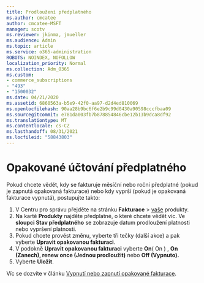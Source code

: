 ```yaml
---
title: Prodloužení předplatného
ms.author: cmcatee
author: cmcatee-MSFT
manager: scotv
ms.reviewer: jkinma, jmueller
ms.audience: Admin
ms.topic: article
ms.service: o365-administration
ROBOTS: NOINDEX, NOFOLLOW
localization_priority: Normal
ms.collection: Adm_O365
ms.custom:
- commerce_subscriptions
- "493"
- "1500032"
ms.date: 04/21/2020
ms.assetid: 6860563a-b5e9-42f0-aa97-d2d4ed810069
ms.openlocfilehash: 90aa28b9bc6f6e2b9c99d0430a90598cccfbaa09
ms.sourcegitcommit: e781da003fb7b878854846cbe12b13b9dca8df92
ms.translationtype: MT
ms.contentlocale: cs-CZ
ms.lasthandoff: 08/31/2021
ms.locfileid: "58843803"
---
```

# <a name="subscription-recurring-billing"></a>Opakované účtování předplatného

Pokud chcete vědět, kdy se fakturuje měsíční nebo  roční předplatné (pokud je zapnutá  opakovaná fakturace) nebo kdy vyprší (pokud je opakovaná fakturace vypnutá), postupujte takto:
  
1. V Centru pro správu přejděte na stránku **Fakturace** \> [vaše](https://go.microsoft.com/fwlink/p/?linkid=842054) produkty.
2. Na kartě **Produkty** najděte předplatné, o které chcete vědět víc. Ve **sloupci Stav předplatného** se zobrazuje datum prodloužení platnosti nebo vypršení platnosti.
3. Pokud chcete provést změnu, vyberte tři tečky (další akce) a pak vyberte **Upravit opakovanou fakturaci**.
4. V podokně **Upravit opakovanou fakturaci** vyberte **On**( On ) , **On (Zanech), renew once (Jednou prodloužit)** nebo **Off (Vypnuto).**
5. Vyberte **Uložit**.

Víc se dozvíte v článku [Vypnutí nebo zapnutí opakované fakturace](https://docs.microsoft.com/microsoft-365/commerce/subscriptions/renew-your-subscription).